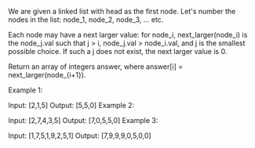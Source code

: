 We are given a linked list with head as the first node.  Let's number the nodes in the list: node_1, node_2, node_3, ... etc.

Each node may have a next larger value: for node_i, next_larger(node_i) is the node_j.val such that j > i, node_j.val > node_i.val, and j is the smallest possible choice.  If such a j does not exist, the next larger value is 0.

Return an array of integers answer, where answer[i] = next_larger(node_{i+1}).

Example 1:

Input: [2,1,5]
Output: [5,5,0]
Example 2:

Input: [2,7,4,3,5]
Output: [7,0,5,5,0]
Example 3:

Input: [1,7,5,1,9,2,5,1]
Output: [7,9,9,9,0,5,0,0]